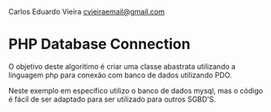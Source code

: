 Carlos Eduardo Vieira <cvieiraemail@gmail.com>

# PHP Database Connection
O objetivo deste algorítimo é criar uma classe abastrata utilizando a linguagem php para conexão com banco de dados utilizando PDO.

Neste exemplo em específico utilizo o banco de dados mysql, mas o código é fácil de ser adaptado para ser utilizado para outros SGBD'S.


